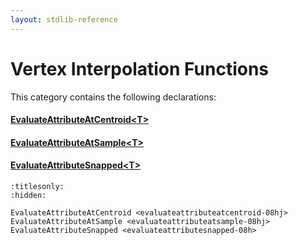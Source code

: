 ```yaml
---
layout: stdlib-reference
---
```

# Vertex Interpolation Functions

This category contains the following declarations:

#### [EvaluateAttributeAtCentroid\<T\>](evaluateattributeatcentroid-08hj)

#### [EvaluateAttributeAtSample\<T\>](evaluateattributeatsample-08hj)

#### [EvaluateAttributeSnapped\<T\>](evaluateattributesnapped-08h)


```{toctree}
:titlesonly:
:hidden:

EvaluateAttributeAtCentroid <evaluateattributeatcentroid-08hj>
EvaluateAttributeAtSample <evaluateattributeatsample-08hj>
EvaluateAttributeSnapped <evaluateattributesnapped-08h>
```
